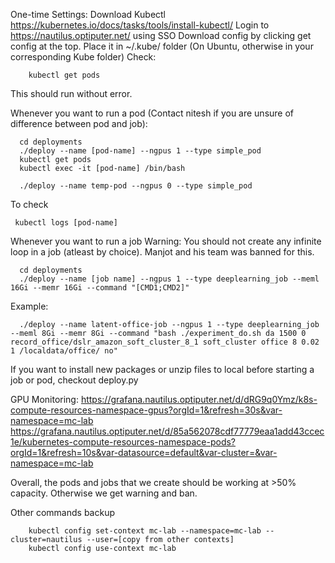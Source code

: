 One-time Settings:
Download Kubectl https://kubernetes.io/docs/tasks/tools/install-kubectl/
Login to https://nautilus.optiputer.net/ using SSO
Download config by clicking get config at the top. Place it in ~/.kube/ folder (On Ubuntu, otherwise in your corresponding Kube folder)
Check:
```
    kubectl get pods
```
This should run without error.


Whenever you want to run a pod (Contact nitesh if you are unsure of difference between pod and job):
```
  cd deployments
  ./deploy --name [pod-name] --ngpus 1 --type simple_pod
  kubectl get pods
  kubectl exec -it [pod-name] /bin/bash 
```
```
  ./deploy --name temp-pod --ngpus 0 --type simple_pod
```

To check
```
 kubectl logs [pod-name]
```


Whenever you want to run a job 
Warning: You should not create any infinite loop in a job (atleast by choice). Manjot and his team was banned for this.
```
  cd deployments
  ./deploy --name [job name] --ngpus 1 --type deeplearning_job --meml 16Gi --memr 16Gi --command "[CMD1;CMD2]"
```
Example:
```
  ./deploy --name latent-office-job --ngpus 1 --type deeplearning_job --meml 8Gi --memr 8Gi --command "bash ./experiment_do.sh da 1500 0 record_office/dslr_amazon_soft_cluster_8_1 soft_cluster office 8 0.02 1 /localdata/office/ no"
```

If you want to install new packages or unzip files to local before starting a job or pod, checkout deploy.py


GPU Monitoring:
https://grafana.nautilus.optiputer.net/d/dRG9q0Ymz/k8s-compute-resources-namespace-gpus?orgId=1&refresh=30s&var-namespace=mc-lab
https://grafana.nautilus.optiputer.net/d/85a562078cdf77779eaa1add43ccec1e/kubernetes-compute-resources-namespace-pods?orgId=1&refresh=10s&var-datasource=default&var-cluster=&var-namespace=mc-lab

Overall, the pods and jobs that we create should be working at >50% capacity. Otherwise we get warning and ban.

Other commands backup
```
    kubectl config set-context mc-lab --namespace=mc-lab --cluster=nautilus --user=[copy from other contexts]
    kubectl config use-context mc-lab
```

